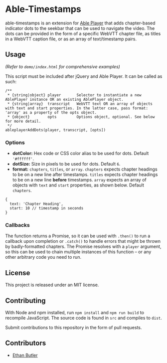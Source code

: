 # Able-Timestamps

able-timestamps is an extension for [Able Player](https://github.com/able-player/able-player) that adds chapter-based indicator dots to the seekbar that can be used to navigate the video. The dots can be provided in the form of a specific WebVTT chapter file, as titles in a WebVTT caption file, or as an array of text/timestamp pairs.

## Usage

_(Refer to `demo/index.html` for comprehensive examples)_

This script must be included after jQuery and Able Player. It can be called as such:

```
/**
 * {string|object} player       Selector to instantiate a new AblePlayer instance OR an existing AblePlayer object.
 * {string|array}  transcript   WebVTT text OR an array of objects with text and start properties. In the latter case, pass format: 'array' as a property of the opts object.
 * {object}        opts         Options object, optional. See below for more detail.
 */
ableplayerAddDots(player, transcript, [opts])
```

### Options

* **dotColor:** Hex code or CSS color alias to be used for dots. Default `'#ffffff'`.
* **dotSize:** Size in pixels to be used for dots. Default `6`.
* **format:** `chapters`, `titles`, or `array`. `chapters` expects chapter headings to be on a new line after timestamps. `titles` expects chapter headings to be on a new line **before** timestamps. `array` expects an array of objects with `text` and `start` properties, as shown below. Default `chapters`.

```
{
  text: 'Chapter Heading',
  start: 10 // timestamp in seconds
}
```

### Callbacks

The function returns a Promise, so it can be used with `.then()` to run a callback upon completion or `.catch()` to handle errors that might be thrown by badly-formatted chapters. The Promise resolves with a `player` argument, so this can be used to chain multiple instances of this function – or any other arbitrary code you need to run.

## License

This project is released under an MIT license.

## Contributing

With Node and npm installed, run `npm install` and `npm run build` to recompile JavaScript. The source code is found in `src` and compiles to `dist`.

Submit contributions to this repository in the form of pull requests.

## Contributors

* [Ethan Butler](https://github.com/ethanbutler)
